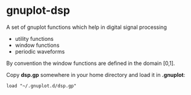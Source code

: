 # gnuplot-dsp
A set of gnuplot functions which help in digital signal processing

- utility functions
- window functions
- periodic waveforms

By convention the window functions are defined in the domain [0,1].

Copy **dsp.gp** somewhere in your home directory and load it in **.gnuplot**:

    load "~/.gnuplot.d/dsp.gp"
